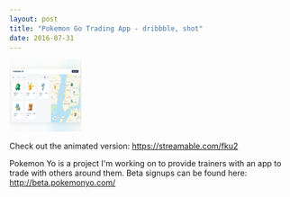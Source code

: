 ```yaml
---
layout: post
title: "Pokemon Go Trading App - dribbble, shot"
date: 2016-07-31
---
```


<img src="assets/trade.png" width="128" height="128">



Check out the animated version: https://streamable.com/fku2


Pokemon Yo is a project I'm working on to provide trainers with an app to trade with others around them.
Beta signups can be found here: http://beta.pokemonyo.com/


